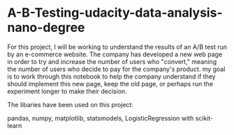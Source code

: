 # A-B-Testing-udacity-data-analysis-nano-degree

For this project, I will be working to understand the results of an A/B test run by an e-commerce website.
The company has developed a new web page in order to try and increase the number of users who "convert," meaning the number of users who decide to pay for the company's product.
my goal is to work through this notebook to help the company understand if they should implement this new page, keep the old page, 
or perhaps run the experiment longer to make their decision.

The libaries have been used on this project:

pandas,
numpy,
matplotlib,
statsmodels,
LogisticRegression  with scikit-learn 
